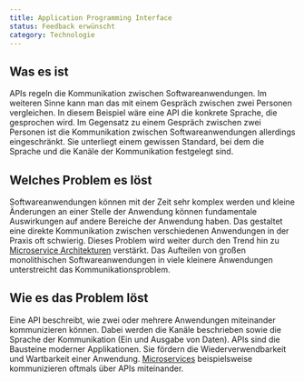 ```yaml
---
title: Application Programming Interface
status: Feedback erwünscht
category: Technologie
---
```


## Was es ist

APIs regeln die Kommunikation zwischen Softwareanwendungen.
Im weiteren Sinne kann man das mit einem Gespräch zwischen zwei Personen vergleichen.
In diesem Beispiel wäre eine API die konkrete Sprache, die gesprochen wird.
Im Gegensatz zu einem Gespräch zwischen zwei Personen ist die Kommunikation zwischen Softwareanwendungen allerdings eingeschränkt.
Sie unterliegt einem gewissen Standard, bei dem die Sprache und die Kanäle der Kommunikation festgelegt sind.

## Welches Problem es löst

Softwareanwendungen können mit der Zeit sehr komplex werden und kleine Änderungen an einer Stelle der Anwendung können fundamentale Auswirkungen auf andere Bereiche der Anwendung haben.
Das gestaltet eine direkte Kommunikation zwischen verschiedenen Anwendungen in der Praxis oft schwierig.
Dieses Problem wird weiter durch den Trend hin zu [Microservice Architekturen](/microservices/) verstärkt.
Das Aufteilen von großen monolithischen Softwareanwendungen in viele kleinere Anwendungen unterstreicht das Kommunikationsproblem.

## Wie es das Problem löst

Eine API beschreibt, wie zwei oder mehrere Anwendungen miteinander kommunizieren können. Dabei werden die Kanäle beschrieben sowie die Sprache der Kommunikation (Ein und Ausgabe von Daten). 
APIs sind die Bausteine moderner Applikationen. Sie fördern die Wiederverwendbarkeit und Wartbarkeit einer Anwendung. [Microservices](/microservices/) beispielsweise kommunizieren oftmals über APIs miteinander. 